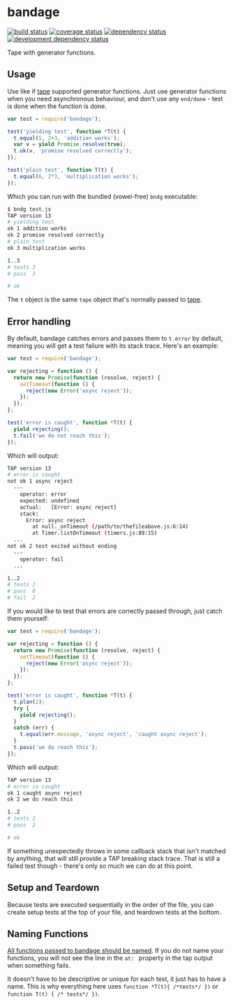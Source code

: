 # bandage
[![build status](https://secure.travis-ci.org/clux/bandage.svg)](http://travis-ci.org/clux/bandage)
[![coverage status](http://img.shields.io/coveralls/clux/bandage.svg)](https://coveralls.io/r/clux/bandage)
[![dependency status](https://david-dm.org/clux/bandage.svg)](https://david-dm.org/clux/bandage)
[![development dependency status](https://david-dm.org/clux/bandage/dev-status.svg)](https://david-dm.org/clux/bandage#info=devDependencies)

Tape with generator functions.

## Usage
Use like if [tape](https://npmjs.org/package/tape) supported generator functions. Just use generator functions when you need asynchronous behaviour, and don't use any `end/done` - test is done when the function is done.

```js
var test = require('bandage');

test('yielding test', function *T(t) {
  t.equal(5, 2+3, 'addition works');
  var v = yield Promise.resolve(true);
  t.ok(v, 'promise resolved correctly');
});

test('plain test', function T(t) {
  t.equal(6, 2*3, 'multiplication works');
});
```

Which you can run with the bundled (vowel-free) `bndg` executable:

```sh
$ bndg test.js
TAP version 13
# yielding test
ok 1 addition works
ok 2 promise resolved correctly
# plain test
ok 3 multiplication works

1..3
# tests 3
# pass  3

# ok
```

The `t` object is the same `tape` object that's normally passed to [tape](https://npmjs.org/package/tape).

## Error handling
By default, bandage catches errors and passes them to `t.error` by default, meaning you will get a test failure with its stack trace. Here's an example:

```js
var test = require('bandage');

var rejecting = function () {
  return new Promise(function (resolve, reject) {
    setTimeout(function () {
      reject(new Error('async reject'));
    });
  });
};

test('error is caught', function *T(t) {
  yield rejecting();
  t.fail('we do not reach this');
});
```

Which will output:

```sh
TAP version 13
# error is caught
not ok 1 async reject
  ---
    operator: error
    expected: undefined
    actual:   [Error: async reject]
    stack:
      Error: async reject
        at null._onTimeout (/path/to/thefileabove.js:6:14)
        at Timer.listOnTimeout (timers.js:89:15)
  ...
not ok 2 test exited without ending
  ---
    operator: fail
  ...

1..2
# tests 2
# pass  0
# fail  2
```

If you would like to test that errors are correctly passed through, just catch them yourself:

```js
var test = require('bandage');

var rejecting = function () {
  return new Promise(function (resolve, reject) {
    setTimeout(function () {
      reject(new Error('async reject'));
    });
  });
};

test('error is caught', function *T(t) {
  t.plan(2);
  try {
    yield rejecting();
  }
  catch (err) {
    t.equal(err.message, 'async reject', 'caught async reject');
  }
  t.pass('we do reach this');
});

```

Which will output:

```sh
TAP version 13
# error is caught
ok 1 caught async reject
ok 2 we do reach this

1..2
# tests 2
# pass  2

# ok
```

If something unexpectedly throws in some callback stack that isn't matched by anything, that will still provide a TAP breaking stack trace. That is still a failed test though - there's only so much we can do at this point.

## Setup and Teardown
Because tests are executed sequentially in the order of the file, you can create setup tests at the top of your file, and teardown tests at the bottom.

## Naming Functions
[All functions passed to bandage should be named](http://eslint.org/docs/rules/func-names). If you do not name your functions, you will not see the line in the `at: ` property in the tap output when something fails.

It doesn't have to be descriptive or unique for each test, it just has to have a name. This is why everything here uses `function *T(t){ /*tests*/ })` or `function T(t) { /* tests*/ })`.

